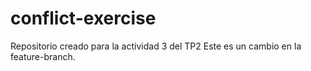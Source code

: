 # conflict-exercise
Repositorio creado para la actividad 3 del TP2
Este es un cambio en la feature-branch.
